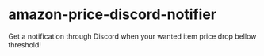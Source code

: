 # amazon-price-discord-notifier
Get a notification through Discord when your wanted item price drop bellow threshold!
